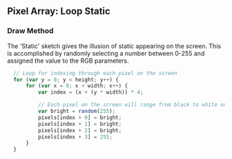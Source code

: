 ## Pixel Array: Loop Static

### Draw Method
The 'Static' sketch gives the illusion of static appearing on the screen. This is accomplished by randomly selecting a number between 0-255 and assigned the value to the RGB parameters.

```js
  // Loop for indexing through each pixel on the screen
  for (var y = 0; y < height; y++) {
      for (var x = 0; x < width; x++) {
          var index = (x + (y * width)) * 4;

          // Each pixel on the screen will range from black to white on the screen. Giving the display a static look
          var bright = random(255);
          pixels[index + 0] = bright;
          pixels[index + 1] = bright;
          pixels[index + 2] = bright;
          pixels[index + 3] = 255;
      }
  }
```

